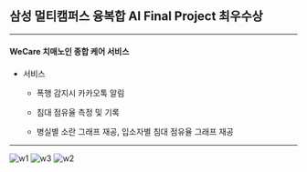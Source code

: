 ## 삼성 멀티캠퍼스 융복합 AI Final Project 최우수상

-----------------------

#### WeCare 치매노인 종합 케어 서비스



* 서비스

  - 폭행 감지시 카카오톡 알림

  - 침대 점유율 측정 및 기록

  - 병실별 소란 그래프 재공, 입소자별 침대 점유율 그래프 재공

---------------------------------

    

![w1](https://user-images.githubusercontent.com/86470595/161679241-143c4d5d-b094-4297-bf76-be3dc615c599.png)
![w3](https://user-images.githubusercontent.com/86470595/161679267-a8307ad7-0dd0-4b2c-8fb0-4e479e12be32.png)
![w2](https://user-images.githubusercontent.com/86470595/161679282-37a4c30c-2e4d-4746-98d0-4d7ef1695ccc.png)
